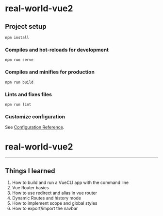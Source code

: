 # real-world-vue2

## Project setup
```
npm install
```

### Compiles and hot-reloads for development
```
npm run serve
```

### Compiles and minifies for production
```
npm run build
```

### Lints and fixes files
```
npm run lint
```

### Customize configuration
See [Configuration Reference](https://cli.vuejs.org/config/).
# real-world-vue2

---

## Things I learned

1) How to build and run a VueCLI app with the command line
2) Vue Router basics
3) How to use redirect and alias in vue router
4) Dynamic Routes and history mode
5) How to implement scope and global styles
6) How to export/import the navbar
